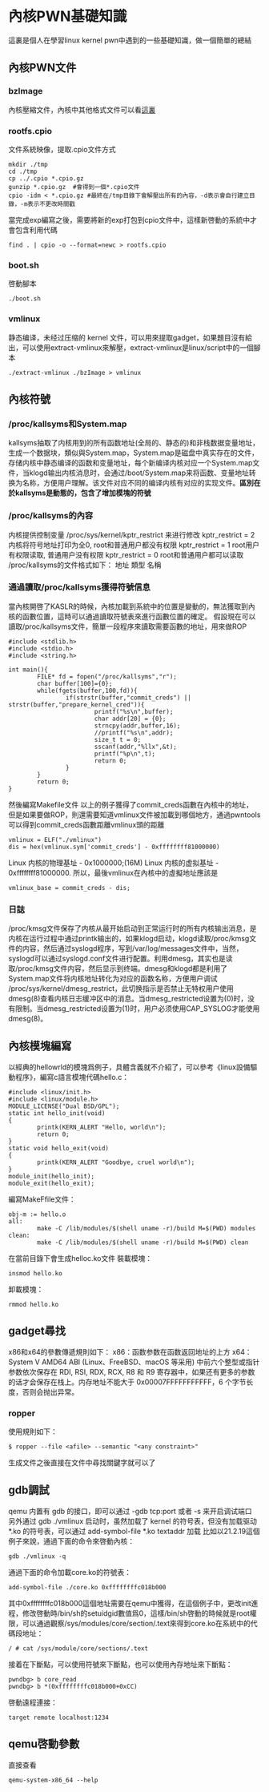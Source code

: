 # 內核PWN基礎知識
這裏是個人在學習linux kernel pwn中遇到的一些基礎知識，做一個簡單的總結
## 內核PWN文件
### bzImage
內核壓縮文件，內核中其他格式文件可以看[這裏](https://unix.stackexchange.com/questions/5518/what-is-the-difference-between-the-following-kernel-makefile-terms-vmlinux-vml) 
### rootfs.cpio
文件系統映像，提取.cpio文件方式
```
mkdir ./tmp
cd ./tmp
cp ../.cpio *.cpio.gz 
gunzip *.cpio.gz  #會得到一個*.cpio文件
cpio -idm < *.cpio.gz #最終在/tmp目錄下會解壓出所有的內容，-d表示會自行建立目錄，-m表示不更改時間戳
```
當完成exp編寫之後，需要將新的exp打包到cpio文件中，這樣新啓動的系統中才會包含利用代碼
```
find . | cpio -o --format=newc > rootfs.cpio
```
### boot.sh
啓動腳本
```
./boot.sh
```
### vmlinux
静态编译，未经过压缩的 kernel 文件，可以用來提取gadget，如果題目沒有給出，可以使用extract-vmlinux來解壓，extract-vmlinux是linux/script中的一個腳本
```
./extract-vmlinux ./bzImage > vmlinux
```
## 內核符號
### /proc/kallsyms和System.map
kallsyms抽取了内核用到的所有函数地址(全局的、静态的)和非栈数据变量地址，生成一个数据块，類似與System.map，System.map是磁盘中真实存在的文件，存储内核中静态编译的函数和变量地址，每个新编译内核对应一个System.map文件，当klogd输出内核消息时，会通过/boot/System.map来将函数、变量地址转换为名称，方便用户理解。该文件对应不同的编译内核有对应的实现文件。**區別在於kallsyms是動態的，包含了增加模塊的符號**
### /proc/kallsyms的內容
内核提供控制变量 /proc/sys/kernel/kptr_restrict 来进行修改
kptr_restrict = 2	内核将符号地址打印为全0, root和普通用户都没有权限
kptr_restrict = 1	root用户有权限读取, 普通用户没有权限
kptr_restrict = 0	root和普通用户都可以读取
/proc/kallsyms的文件格式如下：
地址		類型		名稱
### 通過讀取/proc/kallsyms獲得符號信息
當內核開啓了KASLR的時候，內核加載到系統中的位置是變動的，無法獲取到內核的函數位置，這時可以通過讀取符號表來進行函數位置的確定。
假設現在可以讀取/proc/kallsyms文件，簡單一段程序來讀取需要函數的地址，用來做ROP
```
#include <stdlib.h>
#include <stdio.h>
#include <string.h>

int main(){
        FILE* fd = fopen("/proc/kallsyms","r");
        char buffer[100]={0};
        while(fgets(buffer,100,fd)){
                if(strstr(buffer,"commit_creds") || strstr(buffer,"prepare_kernel_cred")){
                        printf("%s\n",buffer);
                        char addr[20] = {0};
                        strncpy(addr,buffer,16);
                        //printf("%s\n",addr);
                        size_t t = 0;
                        sscanf(addr,"%llx",&t);
                        printf("%p\n",t);
                        return 0;
                }
        }
        return 0;
}
```
然後編寫Makefile文件
以上的例子獲得了commit_creds函數在內核中的地址，
但是如果要做ROP，則還需要知道vmlinux文件被加載到哪個地方，通過pwntools可以得到commit_creds函數距離vmlinux頭的距離
```
vmlinux = ELF("./vmlinux")
dis = hex(vmlinux.sym['commit_creds'] - 0xffffffff81000000)
```
Linux 内核的物理基址 - 0x1000000;(16M)
Linux 内核的虚拟基址 - 0xffffffff81000000.
所以，最後vmlinux在內核中的虛擬地址應該是
```
vmlinux_base = commit_creds - dis;
```
### 日誌
/proc/kmsg文件保存了内核从最开始启动到正常运行时的所有内核输出消息，是内核在运行过程中通过printk输出的，如果klogd启动，klogd读取/proc/kmsg文件的内容，然后通过syslogd程序，写到/var/log/messages文件中，当然，syslogd可以通过syslogd.conf文件进行配置。利用dmesg，其实也是读取/proc/kmsg文件内容，然后显示到终端。dmesg和klogd都是利用了System.map文件将内核地址转化为对应的函数名称，方便用户调试
/proc/sys/kernel/dmesg_restrict，此切换指示是否禁止无特权用户使用dmesg(8)查看内核日志缓冲区中的消息。当dmesg_restricted设置为(0)时，没有限制。当dmesg_restricted设置为(1)时，用户必须使用CAP_SYSLOG才能使用dmesg(8)。
## 內核模塊編寫
以經典的hellowrld的模塊爲例子，具體含義就不介紹了，可以參考《linux設備驅動程序》，編寫c語言模塊代碼hello.c：
```
#include <linux/init.h>
#include <linux/module.h>
MODULE_LICENSE("Dual BSD/GPL");
static int hello_init(void)
{
        printk(KERN_ALERT "Hello, world\n");
        return 0;
}
static void hello_exit(void)
{
        printk(KERN_ALERT "Goodbye, cruel world\n");
}
module_init(hello_init);
module_exit(hello_exit);
```
編寫MakeFfile文件：
```
obj-m := hello.o
all:
        make -C /lib/modules/$(shell uname -r)/build M=$(PWD) modules
clean:
        make -C /lib/modules/$(shell uname -r)/build M=$(PWD) clean
```
在當前目錄下會生成helloc.ko文件
裝載模塊：
```
insmod hello.ko
```
卸載模塊：
```
rmmod hello.ko
```
## gadget尋找
x86和x64的參數傳遞規則如下：
x86：函数参数在函数返回地址的上方
x64：System V AMD64 ABI (Linux、FreeBSD、macOS 等采用) 中前六个整型或指针参数依次保存在 RDI, RSI, RDX, RCX, R8 和 R9 寄存器中，如果还有更多的参数的话才会保存在栈上。内存地址不能大于 0x00007FFFFFFFFFFF，6 个字节长度，否则会抛出异常。
### ropper
使用規則如下：
```
$ ropper --file <afile> --semantic "<any constraint>"
```
生成文件之後直接在文件中尋找關鍵字就可以了
## gdb調試
qemu 内置有 gdb 的接口，即可以通过 -gdb tcp:port 或者 -s 来开启调试端口
另外通过 gdb ./vmlinux 启动时，虽然加载了 kernel 的符号表，但没有加载驱动 *.ko 的符号表，可以通过 add-symbol-file *.ko textaddr 加载
比如以21.2.19這個例子來說，通過下面的命令來啓動內核：
```
gdb ./vmlinux -q
```
通過下面的命令加載core.ko的符號表：
```
add-symbol-file ./core.ko 0xffffffffc018b000
```
其中0xffffffffc018b000這個地址需要在qemu中獲得，在這個例子中，更改init進程，修改啓動時/bin/sh的setuidgid數值爲0，這樣/bin/sh啓動的時候就是root權限，可以通過觀察/sys/modules/core/section/.text來得到core.ko在系統中的代碼段地址：
```
/ # cat /sys/module/core/sections/.text 
```
接着在下斷點，可以使用符號來下斷點，也可以使用內存地址來下斷點：
```
pwndbg> b core_read
pwndbg> b *(0xffffffffc018b000+0xCC)
```
啓動遠程連接：
```
target remote localhost:1234
```
## qemu啓動參數
直接查看
```
qemu-system-x86_64 --help
```


